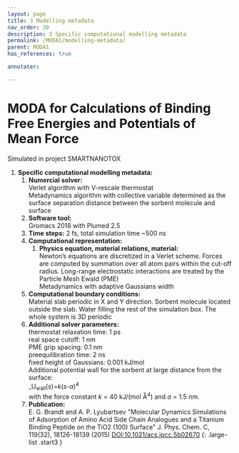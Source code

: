 ```yaml
---
layout: page
title: 3 Modelling metadata
nav_order: 30
description: 3 Specific computational modelling metadata
permalink: /MODA1/modelling-metadata/
parent: MODA1
has_references: true

annotater:

---
```


# MODA for Calculations of Binding Free Energies and Potentials of Mean Force
Simulated in project SMARTNANOTOX

1. __Specific computational modelling metadata:__
    1. __Numercial solver:__<br>
        Verlet algorithm with V-rescale thermostat<br>
        Metadynamics algorithm with collective variable determined as the surface separation distance between the sorbent molecule and surface
    2. __Software tool:__<br>
        Gromacs 2018 with Plumed 2.5
    3. __Time steps:__
        2 fs, total simulation time ~500 ns
    4. __Computational representation:__
        1. __Physics equation, material relations, material:__<br>
            Newton’s equations are discretized in a Verlet scheme. Forces are computed by summation over all atom pairs within the cut-off radius. Long-range electrostatic interactions are treated by the Particle Mesh Ewald (PME)<br>
            Metadynamics with adaptive Gaussians width
    5. __Computational boundary conditions:__<br>
        Material slab periodic in X and Y direction. Sorbent molecule located outside the slab. Water filling the rest of the simulation box. The whole system is 3D periodic
    6. __Additional solver parameters:__<br>
        thermostat relaxation time:  1 ps<br>
        real space cutoff:  1 nm<br>
        PME grip spacing:  0.1 nm<br>
        preequilibration time:  2 ns<br>
        fixed height of Gaussians:  0.001 kJ/mol<br>
        Additional potential wall for the sorbent at large distance from the surface:<br>
        _U<sub>wall</sub>(_s_)=_k_(_s_-_a_)<sup>4</sup><br>
        with the force constant _k_ = 40 kJ/(mol Å<sup>4</sup>) and _a_ = 1.5 nm.
    7. __Publication:__<br>
        E. G. Brandt and A. P. Lyubartsev "Molecular Dynamics Simulations of Adsorption of Amino Acid Side Chain Analogues and a Titanium Binding Peptide on the TiO2 (100) Surface" J. Phys. Chem. C, 119(32), 18126-18139 (2015) [DOI:10.1021/acs.jpcc.5b02670](https://doi.org/10.1021/acs.jpcc.5b02670)
{: .large-list .start3 }
